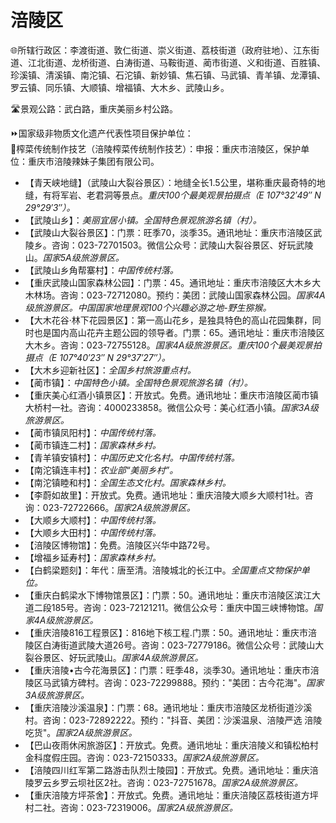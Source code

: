 # 涪陵区  
🌐所辖行政区：李渡街道、敦仁街道、崇义街道、荔枝街道（政府驻地）、江东街道、江北街道、龙桥街道、白涛街道、马鞍街道、蔺市街道、义和街道、百胜镇、珍溪镇、清溪镇、南沱镇、石沱镇、新妙镇、焦石镇、马武镇、青羊镇、龙潭镇、罗云镇、同乐镇、大顺镇、增福镇、大木乡、武陵山乡。  
  
🛣️景观公路：武白路，重庆美丽乡村公路。  
  
⏩国家级非物质文化遗产代表性项目保护单位：  
🔸榨菜传统制作技艺（涪陵榨菜传统制作技艺）：申报：重庆市涪陵区，保护单位：重庆市涪陵辣妹子集团有限公司。  
 
* 【青天峡地缝】（武陵山大裂谷景区）：地缝全长1.5公里，堪称重庆最奇特的地缝，有将军岩、老君洞等景点。*重庆100个最美观景拍摄点（E 107°32′49″ N 29°29′3″）。*
* 【武陵山乡】：*美丽宜居小镇。全国特色景观旅游名镇（村）。*
* 【武陵山大裂谷景区】：门票：旺季70，淡季35。通讯地址：重庆市涪陵区武陵乡。咨询：023-72701503。微信公众号：武陵山大裂谷景区、好玩武陵山。*国家5A级旅游景区。*  
* 【武陵山乡角帮寨村】：*中国传统村落。*  
* 【重庆武陵山国家森林公园】：门票：45。通讯地址：重庆市涪陵区大木乡大木林场。咨询：023-72712080。预约：美团：武陵山国家森林公园。*国家4A级旅游景区。中国国家地理景观100个兴趣必游之地-野生猕猴。*  
* 【大木花谷·林下花园景区】：第一高山花乡，是独具特色的高山花园集群，同时也是国内高山花卉主题公园的领导者。门票：65。通讯地址：重庆市涪陵区大木乡。咨询：023-72755128。*国家4A级旅游景区。重庆100个最美观景拍摄点（E 107°40′23″ N 29°37′27″）。*  
* 【大木乡迎新社区】：*全国乡村旅游重点村。*
* 【蔺市镇】：*中国特色小镇。全国特色景观旅游名镇（村）。*
* 【重庆美心红酒小镇景区】：开放式。免费。通讯地址：重庆市涪陵区蔺市镇大桥村一社。咨询：4000233858。微信公众号：美心红酒小镇。*国家3A级旅游景区。*  
* 【蔺市镇凤阳村】：*中国传统村落。*
* 【蔺市镇连二村】：*国家森林乡村。*
* 【青羊镇安镇村】：*中国历史文化名村。中国传统村落。*
* 【南沱镇连丰村】：*农业部“美丽乡村”。*
* 【南沱镇睦和村】：*全国生态文化村。国家森林乡村。*
* 【李蔚如故里】：开放式。免费。通讯地址：重庆涪陵大顺乡大顺村1社。咨询：023-72722666。*国家2A级旅游景区。*  
* 【大顺乡大顺村】：*中国传统村落。*
* 【大顺乡大田村】：*中国传统村落。*
* 【涪陵区博物馆】：免费。涪陵区兴华中路72号。
* 【增福乡延寿村】：*国家森林乡村。*
* 【白鹤梁题刻】：年代：唐至清。涪陵城北的长江中。*全国重点文物保护单位。*  
* 【重庆白鹤梁水下博物馆景区】：门票：50。通讯地址：重庆市涪陵区滨江大道二段185号。咨询：023-72121211。微信公众号：重庆中国三峡博物馆。*国家4A级旅游景区。*  
* 【重庆涪陵816工程景区】：816地下核工程.门票：50。通讯地址：重庆市涪陵区白涛街道武陵大道26号。咨询：023-72779186。微信公众号：武陵山大裂谷景区、好玩武陵山。*国家4A级旅游景区。*  
* 【重庆涪陵•古今花海景区】：门票：旺季48，淡季30。通讯地址：重庆市涪陵区马武镇方碑村。咨询：023-72299888。预约："美团：古今花海"。*国家3A级旅游景区。*  
* 【重庆涪陵沙溪温泉】：门票：68。通讯地址：重庆市涪陵区龙桥街道沙溪村。咨询：023-72892222。预约："抖音、美团：沙溪温泉、涪陵严选 涪陵吃货"。*国家2A级旅游景区。*  
* 【巴山夜雨休闲旅游区】：开放式。免费。通讯地址：重庆涪陵义和镇松柏村金科度假庄园。咨询：023-72150333。*国家2A级旅游景区。*  
* 【涪陵四川红军第二路游击队烈士陵园】：开放式。免费。通讯地址：重庆涪陵罗云乡罗云坝社区2社。咨询：023-72751678。*国家2A级旅游景区。*  
* 【重庆涪陵方坪茶舍】：开放式。免费。通讯地址：重庆涪陵区荔枝街道方坪村二社。咨询：023-72319006。*国家2A级旅游景区。*  